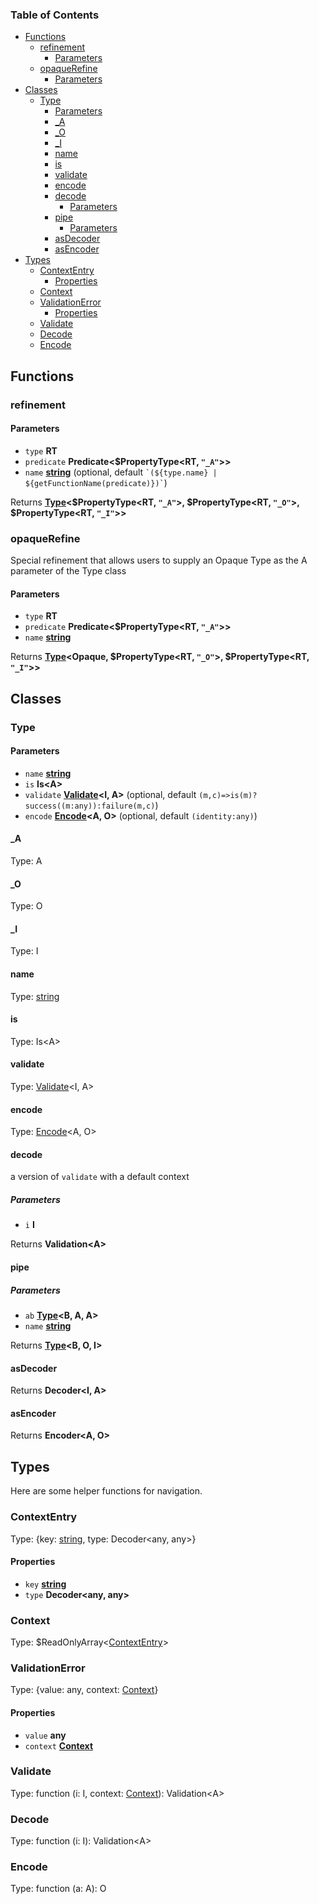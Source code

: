 <!-- Generated by documentation.js. Update this documentation by updating the source code. -->

### Table of Contents

-   [Functions][1]
    -   [refinement][2]
        -   [Parameters][3]
    -   [opaqueRefine][4]
        -   [Parameters][5]
-   [Classes][6]
    -   [Type][7]
        -   [Parameters][8]
        -   [\_A][9]
        -   [\_O][10]
        -   [\_I][11]
        -   [name][12]
        -   [is][13]
        -   [validate][14]
        -   [encode][15]
        -   [decode][16]
            -   [Parameters][17]
        -   [pipe][18]
            -   [Parameters][19]
        -   [asDecoder][20]
        -   [asEncoder][21]
-   [Types][22]
    -   [ContextEntry][23]
        -   [Properties][24]
    -   [Context][25]
    -   [ValidationError][26]
        -   [Properties][27]
    -   [Validate][28]
    -   [Decode][29]
    -   [Encode][30]

## Functions




### refinement

#### Parameters

-   `type` **RT** 
-   `predicate` **Predicate&lt;$PropertyType&lt;RT, `"_A"`>>** 
-   `name` **[string][31]**  (optional, default `` `(${type.name} | ${getFunctionName(predicate)})` ``)

Returns **[Type][32]&lt;$PropertyType&lt;RT, `"_A"`>, $PropertyType&lt;RT, `"_O"`>, $PropertyType&lt;RT, `"_I"`>>** 

### opaqueRefine

Special refinement that allows users to supply an Opaque Type as the A parameter of the Type class

#### Parameters

-   `type` **RT** 
-   `predicate` **Predicate&lt;$PropertyType&lt;RT, `"_A"`>>** 
-   `name` **[string][31]** 

Returns **[Type][32]&lt;Opaque, $PropertyType&lt;RT, `"_O"`>, $PropertyType&lt;RT, `"_I"`>>** 

## Classes




### Type

#### Parameters

-   `name` **[string][31]** 
-   `is` **Is&lt;A>** 
-   `validate` **[Validate][33]&lt;I, A>**  (optional, default `(m,c)=>is(m)?success((m:any)):failure(m,c)`)
-   `encode` **[Encode][34]&lt;A, O>**  (optional, default `(identity:any)`)

#### \_A

Type: A

#### \_O

Type: O

#### \_I

Type: I

#### name

Type: [string][31]

#### is

Type: Is&lt;A>

#### validate

Type: [Validate][33]&lt;I, A>

#### encode

Type: [Encode][34]&lt;A, O>

#### decode

a version of `validate` with a default context

##### Parameters

-   `i` **I** 

Returns **Validation&lt;A>** 

#### pipe

##### Parameters

-   `ab` **[Type][32]&lt;B, A, A>** 
-   `name` **[string][31]** 

Returns **[Type][32]&lt;B, O, I>** 

#### asDecoder

Returns **Decoder&lt;I, A>** 

#### asEncoder

Returns **Encoder&lt;A, O>** 

## Types

Here are some helper functions for navigation.


### ContextEntry

Type: {key: [string][31], type: Decoder&lt;any, any>}

#### Properties

-   `key` **[string][31]** 
-   `type` **Decoder&lt;any, any>** 

### Context

Type: $ReadOnlyArray&lt;[ContextEntry][35]>

### ValidationError

Type: {value: any, context: [Context][36]}

#### Properties

-   `value` **any** 
-   `context` **[Context][36]** 

### Validate

Type: function (i: I, context: [Context][36]): Validation&lt;A>

### Decode

Type: function (i: I): Validation&lt;A>

### Encode

Type: function (a: A): O

[1]: #functions

[2]: #refinement

[3]: #parameters

[4]: #opaquerefine

[5]: #parameters-1

[6]: #classes

[7]: #type

[8]: #parameters-2

[9]: #_a

[10]: #_o

[11]: #_i

[12]: #name

[13]: #is

[14]: #validate

[15]: #encode

[16]: #decode

[17]: #parameters-3

[18]: #pipe

[19]: #parameters-4

[20]: #asdecoder

[21]: #asencoder

[22]: #types

[23]: #contextentry

[24]: #properties

[25]: #context

[26]: #validationerror

[27]: #properties-1

[28]: #validate-1

[29]: #decode-1

[30]: #encode-1

[31]: https://developer.mozilla.org/docs/Web/JavaScript/Reference/Global_Objects/String

[32]: #type

[33]: #validate

[34]: #encode

[35]: #contextentry

[36]: #context
